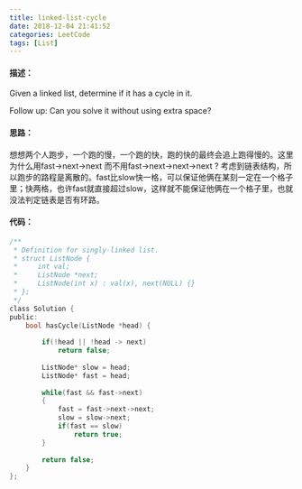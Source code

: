 ```yaml
---
title: linked-list-cycle
date: 2018-12-04 21:41:52
categories: LeetCode
tags: [List]
---
```


#### 描述：

Given a linked list, determine if it has a cycle in it.

Follow up:
Can you solve it without using extra space?

#### 思路：

想想两个人跑步，一个跑的慢，一个跑的快，跑的快的最终会追上跑得慢的。这里为什么用fast->next->next 而不用fast->next->next->next ?  考虑到链表结构，所以跑步的路程是离散的。fast比slow快一格，可以保证他俩在某刻一定在一个格子里；快两格，也许fast就直接超过slow，这样就不能保证他俩在一个格子里，也就没法判定链表是否有环路。

<!--more-->

#### 代码：

```c
/**
 * Definition for singly-linked list.
 * struct ListNode {
 *     int val;
 *     ListNode *next;
 *     ListNode(int x) : val(x), next(NULL) {}
 * };
 */
class Solution {
public:
    bool hasCycle(ListNode *head) {
        
        if(!head || !head -> next)
            return false;
        
        ListNode* slow = head;
        ListNode* fast = head;
        
        while(fast && fast->next)
        {
            fast = fast->next->next;
            slow = slow->next;
            if(fast == slow)
                return true;
        }
        
        return false;
    }
};
```

